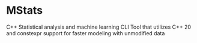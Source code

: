 # MStats
C++ Statistical analysis and machine learning CLI Tool that utilizes  C++ 20 and constexpr support for faster modeling with unmodified data
